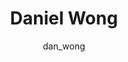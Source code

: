 ---
# this is autogenerated: do not edit
title: Daniel Wong
author: dan_wong
layout: author-bio
jobtitle: Grad Student
bio: bioinformatics
type: member
excerpt: "Daniel studied Computer Science and Biochemistry at UC Berkeley, and is currently in a PhD program within the Integrative Program in Quantitative Biology. He is"
header:
  teaser: /assets/images/people/bio-dwong.jpg
papers: 
    - title: Trans-channel fluorescence learning improves high-content screening for Alzheimer's disease therapeutics
      excerpt: <u>Wong DR</u>, Conrad J, Johnson N, Ayers JI, Laeremans A, Lee JC, Lee J, Prusiner SB, Bandyopadhyay S, Butte AJ, Paras NA, Keiser MJ. __bioRxiv__. 2021 Jan 09.
      link: ""

---